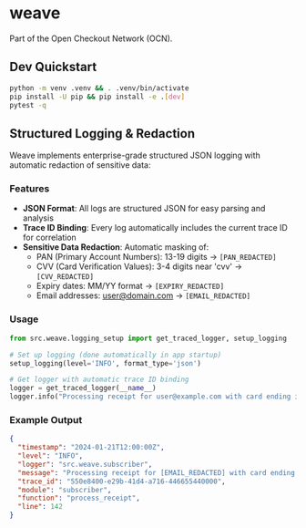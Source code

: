 # weave

Part of the Open Checkout Network (OCN).

## Dev Quickstart
```bash
python -m venv .venv && . .venv/bin/activate
pip install -U pip && pip install -e .[dev]
pytest -q
```


## Structured Logging & Redaction

Weave implements enterprise-grade structured JSON logging with automatic redaction of sensitive data:

### Features
- **JSON Format**: All logs are structured JSON for easy parsing and analysis
- **Trace ID Binding**: Every log automatically includes the current trace ID for correlation
- **Sensitive Data Redaction**: Automatic masking of:
  - PAN (Primary Account Numbers): 13-19 digits → `[PAN_REDACTED]`
  - CVV (Card Verification Values): 3-4 digits near 'cvv' → `[CVV_REDACTED]`
  - Expiry dates: MM/YY format → `[EXPIRY_REDACTED]`
  - Email addresses: user@domain.com → `[EMAIL_REDACTED]`

### Usage
```python
from src.weave.logging_setup import get_traced_logger, setup_logging

# Set up logging (done automatically in app startup)
setup_logging(level='INFO', format_type='json')

# Get logger with automatic trace ID binding
logger = get_traced_logger(__name__)
logger.info("Processing receipt for user@example.com with card ending in 1111")
```

### Example Output
```json
{
  "timestamp": "2024-01-21T12:00:00Z",
  "level": "INFO",
  "logger": "src.weave.subscriber",
  "message": "Processing receipt for [EMAIL_REDACTED] with card ending in [PAN_REDACTED]",
  "trace_id": "550e8400-e29b-41d4-a716-446655440000",
  "module": "subscriber",
  "function": "process_receipt",
  "line": 142
}
```
